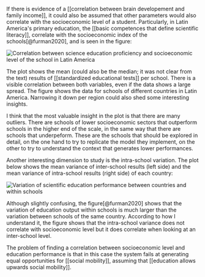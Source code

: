 If there is evidence of a [[correlation between brain developement and family income]], it could also be assumed that other parameters would also correlate with the socioeconomic level of a student. Particularly, in Latin America's primary education, the [[basic competences that define scientific literacy]], correlate with the socioeconomic index of the schools[@furman2020], and is seen in the figure:

![Correlation between science education proficiency and socioeconomic level of the school in Latin America](/images/correlation_education_socieconomic_level.png)

The plot shows the mean (could also be the median; it was not clear from the text) results of [[standardized educational tests]] per school. There is a visible correlation between both variables, even if the data shows a large spread. The figure shows the data for schools of different countries in Latin America. Narrowing it down per region could also shed some interesting insights. 

I think that the most valuable insight in the plot is that there are many outliers. There are schools of lower socioeconomic sectors that outperform schools in the higher end of the scale, in the same way that there are schools that underpeform. These are the schools that should be explored in detail, on the one hand to try to replicate the model they implement, on the other to try to understand the context that generates lower performances. 

Another interesting dimension to study is the intra-school variation. The plot below shows the mean variance of inter-school results (left side) and the mean variance of intra-school results (right side) of each country:

![Variation of scientific education performance between countries and within schools](/images/schools_output_variation.png)

Although slightly confusing, the figure[@furman2020] shows that the variation of education output within schools is much larger than the variation between schools of the same country. According to how I understand it, the figure shows that the intra-school variance does not correlate with socioeconomic level but it does correlate when looking at an inter-school level.

The problem of finding a correlation between socioeconomic level and education performance is that in this case the system fails at generating equal opportunities for [[social mobility]], assuming that [[education allows upwards social mobility]]. 